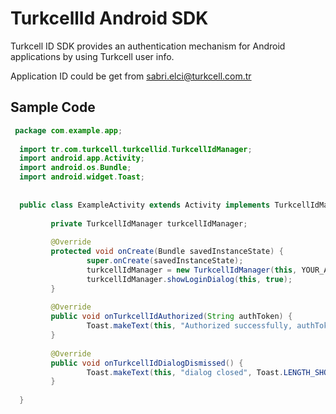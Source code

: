 TurkcellId Android SDK
======================

Turkcell ID SDK provides an authentication mechanism for Android applications by using Turkcell user info.

Application ID could be get from sabri.elci@turkcell.com.tr

## Sample Code

```java 
 package com.example.app;
 
  import tr.com.turkcell.turkcellid.TurkcellIdManager;
  import android.app.Activity;
  import android.os.Bundle;
  import android.widget.Toast;
 
 
  public class ExampleActivity extends Activity implements TurkcellIdManager.TurkcellIdListener {
 
         private TurkcellIdManager turkcellIdManager;
 
         @Override
         protected void onCreate(Bundle savedInstanceState) {
                 super.onCreate(savedInstanceState);
                 turkcellIdManager = new TurkcellIdManager(this, YOUR_APPLICATION_ID);
                 turkcellIdManager.showLoginDialog(this, true);
         }
 
         @Override
         public void onTurkcellIdAuthorized(String authToken) {
                 Toast.makeText(this, "Authorized successfully, authToken: " + authToken, Toast.LENGTH_LONG).show();
         }
 
         @Override
         public void onTurkcellIdDialogDismissed() {
                 Toast.makeText(this, "dialog closed", Toast.LENGTH_SHORT).show();
         }
 
  }
```
